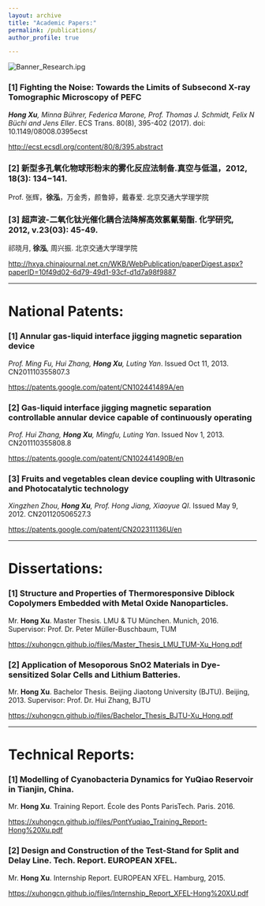 ```yaml
---
layout: archive
title: "Academic Papers:"
permalink: /publications/
author_profile: true

---
```

<img src="https://github.com/XuHongCN/XuHongCN.github.io/blob/master/_pages/Banner_Research.jpg?raw=true" alt="Banner_Research.ipg">

### [1] Fighting the Noise: Towards the Limits of Subsecond X-ray Tomographic Microscopy of PEFC
***Hong Xu**, Minna Bührer, Federica Marone, Prof. Thomas J. Schmidt, Felix N Büchi and Jens Eller*. ECS Trans. 80(8), 395-402 (2017). doi: 10.1149/08008.0395ecst

<a href="http://ecst.ecsdl.org/content/80/8/395.abstract" target="_blank">http://ecst.ecsdl.org/content/80/8/395.abstract</a>

### [2] 新型多孔氧化物球形粉末的雾化反应法制备.真空与低温，2012, 18(3): 134−141.
Prof. 张辉，**徐泓**，万金秀，颜鲁婷，戴春爱. 北京交通大学理学院

### [3] 超声波-二氧化钛光催化耦合法降解高效氯氰菊酯. 化学研究, 2012, v.23(03): 45-49.
祁晓月, **徐泓**, 周兴振. 北京交通大学理学院

<a href="http://hxya.chinajournal.net.cn/WKB/WebPublication/paperDigest.aspx?paperID=10f49d02-6d79-49d1-93cf-d1d7a98f9887" target="_blank">http://hxya.chinajournal.net.cn/WKB/WebPublication/paperDigest.aspx?paperID=10f49d02-6d79-49d1-93cf-d1d7a98f9887</a>

---

# National Patents:

### [1] Annular gas-liquid interface jigging magnetic separation device
*Prof. Ming Fu, Hui Zhang, **Hong Xu**, Luting Yan*. Issued Oct 11, 2013. CN201110355807.3

<a href="https://patents.google.com/patent/CN102441489A/en" target="_blank">https://patents.google.com/patent/CN102441489A/en</a>

### [2] Gas-liquid interface jigging magnetic separation controllable annular device capable of continuously operating
*Prof. Hui Zhang, **Hong Xu**, Mingfu, Luting Yan*. Issued Nov 1, 2013. CN201110355808.8

<a href="https://patents.google.com/patent/CN102441490B/en" target="_blank">https://patents.google.com/patent/CN102441490B/en</a>


### [3] Fruits and vegetables clean device coupling with Ultrasonic and Photocatalytic technology
*Xingzhen Zhou, **Hong Xu**, Prof. Hong Jiang, Xiaoyue QI*. Issued May 9, 2012. CN201120506527.3

<a href="https://patents.google.com/patent/CN202311136U/en" target="_blank">https://patents.google.com/patent/CN202311136U/en</a>

---

# Dissertations:

### [1] Structure and Properties of Thermoresponsive Diblock Copolymers Embedded with Metal Oxide Nanoparticles. 
Mr. **Hong Xu**. Master Thesis. LMU & TU München. Munich, 2016.
Supervisor: Prof. Dr. Peter Müller-Buschbaum, TUM

<a href="https://xuhongcn.github.io/files/Master_Thesis_LMU_TUM-Xu_Hong.pdf" target="_blank">https://xuhongcn.github.io/files/Master_Thesis_LMU_TUM-Xu_Hong.pdf</a>

###  [2] Application of Mesoporous SnO2 Materials in Dye-sensitized Solar Cells and Lithium Batteries. 
Mr. **Hong Xu**. Bachelor Thesis. Beijing Jiaotong University (BJTU). Beijing, 2013.
Supervisor: Prof. Dr. Hui Zhang, BJTU

<a href="https://xuhongcn.github.io/files/Bachelor_Thesis_BJTU-Xu_Hong.pdf" target="_blank">https://xuhongcn.github.io/files/Bachelor_Thesis_BJTU-Xu_Hong.pdf</a>

---

# Technical Reports:

### [1] Modelling of Cyanobacteria Dynamics for YuQiao Reservoir in Tianjin, China.
Mr. **Hong Xu**. Training Report. École des Ponts ParisTech. Paris. 2016.

<a href="https://xuhongcn.github.io/files/PontYuqiao_Training_Report-Hong%20Xu.pdf" target="_blank">https://xuhongcn.github.io/files/PontYuqiao_Training_Report-Hong%20Xu.pdf</a>

### [2] Design and Construction of the Test-Stand for Split and Delay Line. Tech. Report. EUROPEAN XFEL.
Mr. **Hong Xu**. Internship Report. EUROPEAN XFEL. Hamburg, 2015.

<a href="https://xuhongcn.github.io/files/Internship_Report_XFEL-Hong%20XU.pdf" target="_blank">https://xuhongcn.github.io/files/Internship_Report_XFEL-Hong%20XU.pdf</a>


